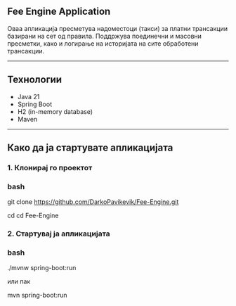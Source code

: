 ## Fee Engine Application

Оваа апликација пресметува надоместоци (такси) за платни трансакции базирани на сет од правила.
Поддржува поединечни и масовни пресметки, како и логирање на историјата на сите обработени трансакции.

---

## Технологии

- Java 21
- Spring Boot
- H2 (in-memory database)
- Maven

---

## Како да ја стартувате апликацијата

### 1. Клонирај го проектот
### bash
git clone https://github.com/DarkoPavikevik/Fee-Engine.git

cd cd Fee-Engine

### 2. Стартувај ја апликацијата

### bash
./mvnw spring-boot:run

или пак

mvn spring-boot:run

